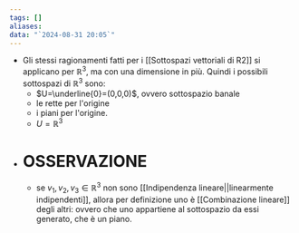```yaml
---
tags: []
aliases: 
data: "`2024-08-31 20:05`"
---
```

- Gli stessi ragionamenti fatti per i [[Sottospazi vettoriali di R2]] si applicano per $\mathbb{R}^{3}$, ma con una dimensione in più. Quindi i possibili sottospazi di $\mathbb{R}^{3}$ sono:
	- $U=\underline{0}=(0,0,0)$, ovvero sottospazio banale
	- le rette per l'origine
	- i piani per l'origine.
	- $U=\mathbb{R}^{3}$
- # OSSERVAZIONE
	- se $v_{1},v_{2},v_{3}\in \mathbb{R}^{3}$ non sono [[Indipendenza lineare||linearmente indipendenti]], allora per definizione uno è [[Combinazione lineare]] degli altri: ovvero che uno appartiene al sottospazio da essi generato, che è un piano. 